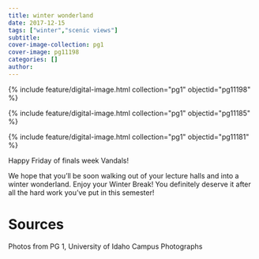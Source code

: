 ```yaml
---
title: winter wonderland
date: 2017-12-15
tags: ["winter","scenic views"]
subtitle: 
cover-image-collection: pg1
cover-image: pg11198
categories: []
author: 
---
```


{% include feature/digital-image.html collection="pg1" objectid="pg11198" %}

{% include feature/digital-image.html collection="pg1" objectid="pg11185" %}

{% include feature/digital-image.html collection="pg1" objectid="pg11181" %}

Happy Friday of finals week Vandals!

We hope that you’ll be soon walking out of your lecture halls and into a winter wonderland. Enjoy your Winter Break! You definitely deserve it after all the hard work you’ve put in this semester!

# Sources

Photos from PG 1, University of Idaho Campus Photographs
